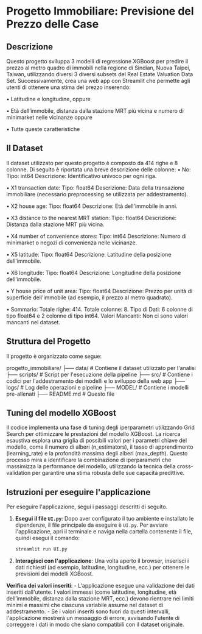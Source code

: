# Progetto Immobiliare: Previsione del Prezzo delle Case

## Descrizione
Questo progetto sviluppa 3 modelli di regressione XGBoost per predire il prezzo al metro quadro di immobili nella regione di Sindian, Nuova Taipei, Taiwan, utilizzando diversi 3 diversi subsets del Real Estate Valuation Data Set.
Successivamente, crea una web app con Streamlit che permette agli utenti di ottenere una stima del prezzo inserendo:

• Latitudine e longitudine, oppure

• Età dell’immobile, distanza dalla stazione MRT più vicina e numero di minimarket nelle vicinanze oppure

• Tutte queste caratteristiche

## Il Dataset
Il dataset utilizzato per questo progetto è composto da 414 righe e 8 colonne. Di seguito è riportata una breve descrizione delle colonne:
• No:   
    Tipo: int64
    Descrizione: Identificativo univoco per ogni riga.

• X1 transaction date:
    Tipo: float64
    Descrizione: Data della transazione immobiliare (necessario preprocessing se utilizzata per addestramento).

• X2 house age:
    Tipo: float64
    Descrizione: Età dell'immobile in anni.

• X3 distance to the nearest MRT station:
    Tipo: float64
    Descrizione: Distanza dalla stazione MRT più vicina.

• X4 number of convenience stores:
    Tipo: int64
    Descrizione: Numero di minimarket o negozi di convenienza nelle vicinanze.

• X5 latitude:
    Tipo: float64
    Descrizione: Latitudine della posizione dell'immobile.

• X6 longitude:
    Tipo: float64
    Descrizione: Longitudine della posizione dell'immobile.

• Y house price of unit area:
    Tipo: float64
    Descrizione: Prezzo per unità di superficie dell'immobile (ad esempio, il prezzo al metro quadrato).

•  Sommario:
Totale righe: 414.
Totale colonne: 8.
Tipo di Dati: 6 colonne di tipo float64 e 2 colonne di tipo int64.
Valori Mancanti: Non ci sono valori mancanti nel dataset.

## Struttura del Progetto
Il progetto è organizzato come segue:

progetto_immobiliare/
├── data/ # Contiene il dataset utilizzato per l'analisi 
├── scripts/ # Script per l'esecuzione della pipeline
├── src/ # Contiene i codici per l'addestramento dei modelli e lo sviluppo della web app
├── logs/ # Log delle operazioni e pipeline 
├── MODEL/ # Contiene i modelli pre-allenati 
├── README.md # Questo file

## Tuning del modello XGBoost
Il codice implementa una fase di tuning degli iperparametri utilizzando Grid Search per ottimizzare le prestazioni del modello XGBoost. La ricerca esaustiva esplora una griglia di possibili valori per i parametri chiave del modello, come il numero di alberi (n_estimators), il tasso di apprendimento (learning_rate) e la profondità massima degli alberi (max_depth). Questo processo mira a identificare la combinazione di iperparametri che massimizza la performance del modello, utilizzando la tecnica della cross-validation per garantire una stima robusta delle sue capacità predittive.


## Istruzioni per eseguire l'applicazione
Per eseguire l'applicazione, segui i passaggi descritti di seguito.

1. **Esegui il file `UI.py`**:
    Dopo aver configurato il tuo ambiente e installato le dipendenze, il file principale da eseguire è `UI.py`. Per avviare l'applicazione, apri il terminale e naviga nella cartella contenente il file, quindi esegui il comando:

    ```bash
    streamlit run UI.py
    ```

2. **Interagisci con l'applicazione**:
    Una volta aperto il browser, inserisci i dati richiesti (ad esempio, latitudine, longitudine, ecc.) per ottenere le previsioni dei modelli XGBoost.

 **Verifica dei valori inseriti**:
    - L'applicazione esegue una validazione dei dati inseriti dall'utente. I valori immessi (come latitudine, longitudine, età dell’immobile, distanza dalla stazione MRT, ecc.) devono rientrare nei limiti minimi e massimi che ciascuna variabile assume nel dataset di addestramento.
    - Se i valori inseriti sono fuori da questi intervalli, l'applicazione mostrerà un messaggio di errore, avvisando l'utente di correggere i dati in modo che siano compatibili con il dataset originale.

